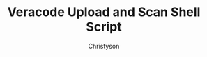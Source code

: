 ---
layout: post
repolink: "https://github.com/christyson/Veracode-Upload-and-Scan-Shell-Script"
title: "Veracode Upload and Scan Shell Script"
description: "A shell script to upload and scan a application (zip or war etc.) and create the application if necessary. Uses Curl and hmac headers."
author: "Christyson"
author-link: "https://github.com/christyson/"
content-type: "other"
repo: "github"
repo_title: "Veracode Upload and Scan Shell Script"
---